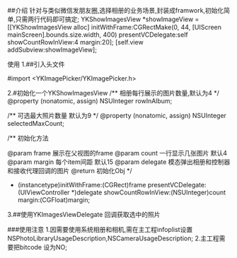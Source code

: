 ##介绍
针对与类似微信发朋友圈,选择相册的业务场景,封装成framwork,初始化简单,只需两行代码即可搞定;
YKShowImagesView *showImageView = [[YKShowImagesView alloc] initWithFrame:CGRectMake(0, 44, [UIScreen mainScreen].bounds.size.width, 400) presentVCDelegate:self showCountRowInView:4 margin:20];
[self.view addSubview:showImageView];

使用
1.##引入头文件

#import <YKImagePicker/YKImagePicker.h>

2.#初始化一个YKShowImagesView
/**
相册每行展示的图片数量,默认为4
*/
@property (nonatomic, assign) NSUInteger rowInAlbum;

/**
可选最大照片数量 默认为9
*/
@property (nonatomic, assign) NSUInteger selectedMaxCount;

/**
初始化方法

@param frame 展示在父视图的frame
@param count 一行显示几张图片  默认4
@param margin 每个item间距    默认15
@param delegate 模态弹出相册和控制器和接收代理回调的图片
@return 初始化Obj
*/
- (instancetype)initWithFrame:(CGRect)frame
presentVCDelegate:(UIViewController <YKImagesViewDelegate>*)delegate
showCountRowInView:(NSUInteger)count
margin:(CGFloat)margin;

3.##使用YKImagesViewDelegate 回调获取选中的照片

###使用注意
1.因需要使用系统相册和相机,需在主工程infoplist设置NSPhotoLibraryUsageDescription,NSCameraUsageDescription;
2.主工程需要把bitcode 设为NO;


